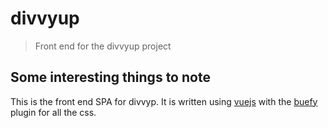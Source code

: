 # divvyup

> Front end for the divvyup project

## Some interesting things to note

This is the front end SPA for divvyp. It is written using [vuejs](https://vuejs.org/)
with the [buefy](https://buefy.github.io) plugin for all the css.
